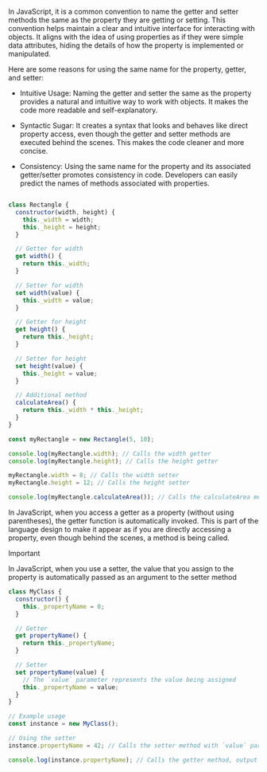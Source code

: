 In JavaScript, it is a common convention to name the getter and setter methods the same as the property they are getting or setting. This convention helps maintain a clear and intuitive interface for interacting with objects. It aligns with the idea of using properties as if they were simple data attributes, hiding the details of how the property is implemented or manipulated.

Here are some reasons for using the same name for the property, getter, and setter:

- Intuitive Usage: Naming the getter and setter the same as the property provides a natural and intuitive way to work with objects. It makes the code more readable and self-explanatory.

- Syntactic Sugar: It creates a syntax that looks and behaves like direct property access, even though the getter and setter methods are executed behind the scenes. This makes the code cleaner and more concise.

- Consistency: Using the same name for the property and its associated getter/setter promotes consistency in code. Developers can easily predict the names of methods associated with properties.

```javascript

class Rectangle {
  constructor(width, height) {
    this._width = width;
    this._height = height;
  }

  // Getter for width
  get width() {
    return this._width;
  }

  // Setter for width
  set width(value) {
    this._width = value;
  }

  // Getter for height
  get height() {
    return this._height;
  }

  // Setter for height
  set height(value) {
    this._height = value;
  }

  // Additional method
  calculateArea() {
    return this._width * this._height;
  }
}

const myRectangle = new Rectangle(5, 10);

console.log(myRectangle.width); // Calls the width getter
console.log(myRectangle.height); // Calls the height getter

myRectangle.width = 8; // Calls the width setter
myRectangle.height = 12; // Calls the height setter

console.log(myRectangle.calculateArea()); // Calls the calculateArea method

```

In JavaScript, when you access a getter as a property (without using parentheses), the getter function is automatically invoked. This is part of the language design to make it appear as if you are directly accessing a property, even though behind the scenes, a method is being called.















> [!IMPORTANT]
> In JavaScript, when you use a setter, the value that you assign to the property is automatically passed as an argument to the setter method

```javascript
class MyClass {
  constructor() {
    this._propertyName = 0;
  }

  // Getter
  get propertyName() {
    return this._propertyName;
  }

  // Setter
  set propertyName(value) {
    // The `value` parameter represents the value being assigned
    this._propertyName = value;
  }
}

// Example usage
const instance = new MyClass();

// Using the setter
instance.propertyName = 42; // Calls the setter method with `value` parameter set to 42

console.log(instance.propertyName); // Calls the getter method, output will be 42

```